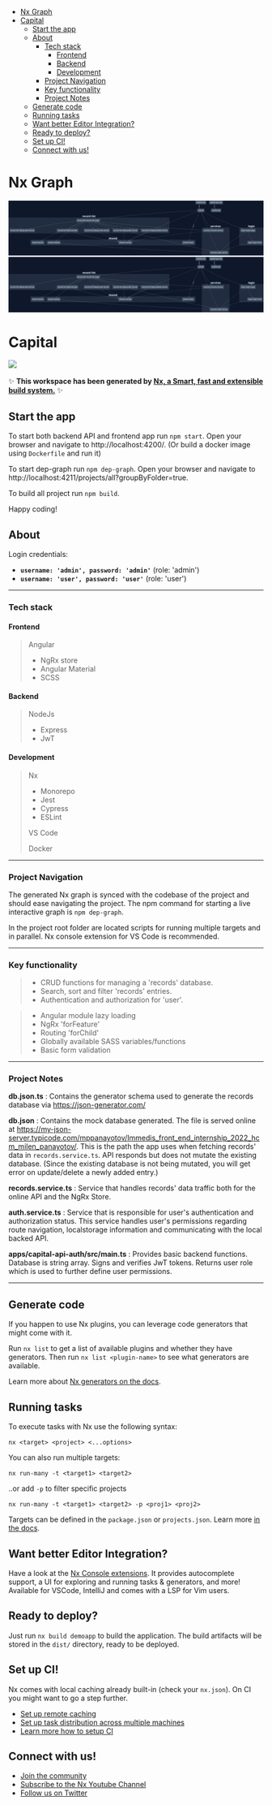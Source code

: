 - [Nx Graph](#nx-graph)
- [Capital](#capital)
  - [Start the app](#start-the-app)
  - [About](#about)
    - [Tech stack](#tech-stack)
      - [Frontend](#frontend)
      - [Backend](#backend)
      - [Development](#development)
    - [Project Navigation](#project-navigation)
    - [Key functionality](#key-functionality)
    - [Project Notes](#project-notes)
  - [Generate code](#generate-code)
  - [Running tasks](#running-tasks)
  - [Want better Editor Integration?](#want-better-editor-integration)
  - [Ready to deploy?](#ready-to-deploy)
  - [Set up CI!](#set-up-ci)
  - [Connect with us!](#connect-with-us)

# Nx Graph

<img src="graph.jpg">
<img src="graph.jpg">

# Capital

<a alt="Nx logo" href="https://nx.dev" target="_blank" rel="noreferrer"><img src="https://raw.githubusercontent.com/nrwl/nx/master/images/nx-logo.png" width="45"></a>

✨ **This workspace has been generated by [Nx, a Smart, fast and extensible build system.](https://nx.dev)** ✨

## Start the app

To start both backend API and frontend app run `npm start`. Open your browser and navigate to http://localhost:4200/.
(Or build a docker image using `Dockerfile` and run it)

To start dep-graph run `npm dep-graph`. Open your browser and navigate to http://localhost:4211/projects/all?groupByFolder=true.

To build all project run `npm build`.

Happy coding!

## About

Login credentials:

- **`username: 'admin', password: 'admin'`** (role: 'admin')
- **`username: 'user', password: 'user'`** (role: 'user')

---

### Tech stack

#### Frontend

> Angular
>
> - NgRx store
> - Angular Material
> - SCSS

#### Backend

> NodeJs
>
> - Express
> - JwT

#### Development

> Nx
>
> - Monorepo
> - Jest
> - Cypress
> - ESLint
>
> VS Code
>
> Docker

---

### Project Navigation

The generated Nx graph is synced with the codebase of the project and should ease navigating the project. The npm command for starting a live interactive graph is `npm dep-graph`.

In the project root folder are located scripts for running multiple targets and in parallel. Nx console extension for VS Code is recommended.

---

### Key functionality

> - CRUD functions for managing a 'records' database.
> - Search, sort and filter 'records' entries.
> - Authentication and authorization for 'user'.

> - Angular module lazy loading
> - NgRx 'forFeature'
> - Routing 'forChild'
> - Globally available SASS variables/functions
> - Basic form validation

---

### Project Notes

**db.json.ts** : Contains the generator schema used to generate the records database via https://json-generator.com/

**db.json** : Contains the mock database generated. The file is served online at https://my-json-server.typicode.com/mppanayotov/Immedis_front_end_internship_2022_hcm_milen_panayotov/. This is the path the app uses when fetching records' data in `records.service.ts`. API responds but does not mutate the existing database. (Since the existing database is not being mutated, you will get error on update/delete a newly added entry.)

**records.service.ts** : Service that handles records' data traffic both for the online API and the NgRx Store.

**auth.service.ts** : Service that is responsible for user's authentication and authorization status. This service handles user's permissions regarding route navigation, localstorage information and communicating with the local backed API.

**apps/capital-api-auth/src/main.ts** : Provides basic backend functions. Database is string array. Signs and verifies JwT tokens. Returns user role which is used to further define user permissions.

---

## Generate code

If you happen to use Nx plugins, you can leverage code generators that might come with it.

Run `nx list` to get a list of available plugins and whether they have generators. Then run `nx list <plugin-name>` to see what generators are available.

Learn more about [Nx generators on the docs](https://nx.dev/plugin-features/use-code-generators).

## Running tasks

To execute tasks with Nx use the following syntax:

```
nx <target> <project> <...options>
```

You can also run multiple targets:

```
nx run-many -t <target1> <target2>
```

..or add `-p` to filter specific projects

```
nx run-many -t <target1> <target2> -p <proj1> <proj2>
```

Targets can be defined in the `package.json` or `projects.json`. Learn more [in the docs](https://nx.dev/core-features/run-tasks).

## Want better Editor Integration?

Have a look at the [Nx Console extensions](https://nx.dev/nx-console). It provides autocomplete support, a UI for exploring and running tasks & generators, and more! Available for VSCode, IntelliJ and comes with a LSP for Vim users.

## Ready to deploy?

Just run `nx build demoapp` to build the application. The build artifacts will be stored in the `dist/` directory, ready to be deployed.

## Set up CI!

Nx comes with local caching already built-in (check your `nx.json`). On CI you might want to go a step further.

- [Set up remote caching](https://nx.dev/core-features/share-your-cache)
- [Set up task distribution across multiple machines](https://nx.dev/core-features/distribute-task-execution)
- [Learn more how to setup CI](https://nx.dev/recipes/ci)

## Connect with us!

- [Join the community](https://nx.dev/community)
- [Subscribe to the Nx Youtube Channel](https://www.youtube.com/@nxdevtools)
- [Follow us on Twitter](https://twitter.com/nxdevtools)
